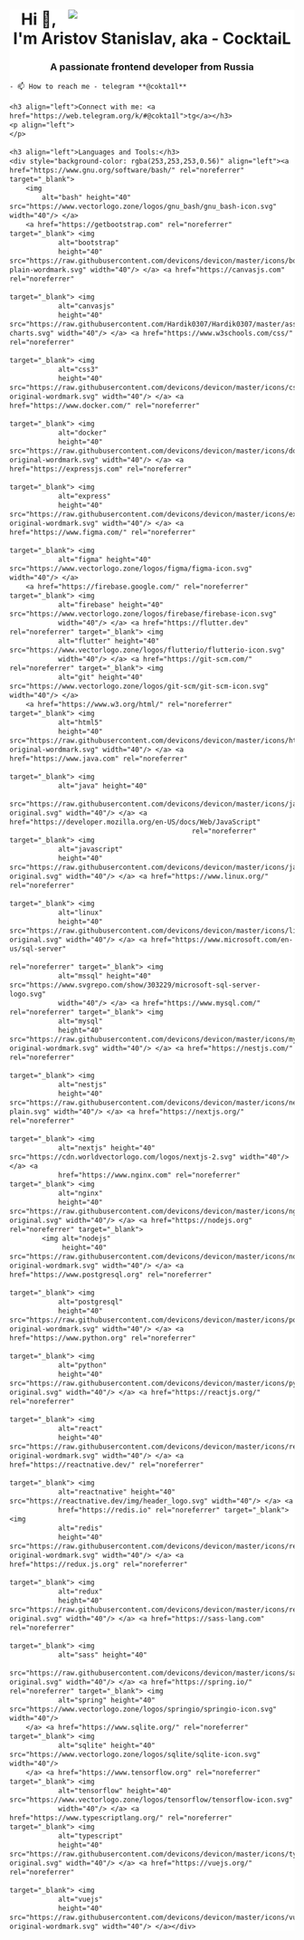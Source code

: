 <div style="background-color: white !important;">
    <img align="right" src="https://dailyillini.com/wp-content/uploads/2017/04/arm-orange-4-01-Recovered.gif"
         width="400"/>
    <h1 align="center">Hi 👋, I'm Aristov Stanislav, aka - CocktaiL</h1>
    <h3 align="center">A passionate frontend developer from Russia</h3>

    - 📫 How to reach me - telegram **@cokta1l**

    <h3 align="left">Connect with me: <a href="https://web.telegram.org/k/#@cokta1l">tg</a></h3>
    <p align="left">
    </p>

    <h3 align="left">Languages and Tools:</h3>
    <div style="background-color: rgba(253,253,253,0.56)" align="left"><a href="https://www.gnu.org/software/bash/" rel="noreferrer" target="_blank"> 
        <img
            alt="bash" height="40" src="https://www.vectorlogo.zone/logos/gnu_bash/gnu_bash-icon.svg" width="40"/> </a>
        <a href="https://getbootstrap.com" rel="noreferrer" target="_blank"> <img
                alt="bootstrap"
                height="40" src="https://raw.githubusercontent.com/devicons/devicon/master/icons/bootstrap/bootstrap-plain-wordmark.svg" width="40"/> </a> <a href="https://canvasjs.com" rel="noreferrer"
                                                                 target="_blank"> <img
                alt="canvasjs"
                height="40" src="https://raw.githubusercontent.com/Hardik0307/Hardik0307/master/assets/canvasjs-charts.svg" width="40"/> </a> <a href="https://www.w3schools.com/css/" rel="noreferrer"
                                                                target="_blank"> <img
                alt="css3"
                height="40" src="https://raw.githubusercontent.com/devicons/devicon/master/icons/css3/css3-original-wordmark.svg" width="40"/> </a> <a href="https://www.docker.com/" rel="noreferrer"
                                                            target="_blank"> <img
                alt="docker"
                height="40" src="https://raw.githubusercontent.com/devicons/devicon/master/icons/docker/docker-original-wordmark.svg" width="40"/> </a> <a href="https://expressjs.com" rel="noreferrer"
                                                              target="_blank"> <img
                alt="express"
                height="40" src="https://raw.githubusercontent.com/devicons/devicon/master/icons/express/express-original-wordmark.svg" width="40"/> </a> <a href="https://www.figma.com/" rel="noreferrer"
                                                               target="_blank"> <img
                alt="figma" height="40" src="https://www.vectorlogo.zone/logos/figma/figma-icon.svg" width="40"/> </a>
        <a href="https://firebase.google.com/" rel="noreferrer" target="_blank"> <img
                alt="firebase" height="40" src="https://www.vectorlogo.zone/logos/firebase/firebase-icon.svg"
                width="40"/> </a> <a href="https://flutter.dev" rel="noreferrer" target="_blank"> <img
                alt="flutter" height="40" src="https://www.vectorlogo.zone/logos/flutterio/flutterio-icon.svg"
                width="40"/> </a> <a href="https://git-scm.com/" rel="noreferrer" target="_blank"> <img
                alt="git" height="40" src="https://www.vectorlogo.zone/logos/git-scm/git-scm-icon.svg" width="40"/> </a>
        <a href="https://www.w3.org/html/" rel="noreferrer" target="_blank"> <img
                alt="html5"
                height="40" src="https://raw.githubusercontent.com/devicons/devicon/master/icons/html5/html5-original-wordmark.svg" width="40"/> </a> <a href="https://www.java.com" rel="noreferrer"
                                                             target="_blank"> <img
                alt="java" height="40"
                src="https://raw.githubusercontent.com/devicons/devicon/master/icons/java/java-original.svg" width="40"/> </a> <a href="https://developer.mozilla.org/en-US/docs/Web/JavaScript"
                                                 rel="noreferrer" target="_blank"> <img
                alt="javascript"
                height="40" src="https://raw.githubusercontent.com/devicons/devicon/master/icons/javascript/javascript-original.svg" width="40"/> </a> <a href="https://www.linux.org/" rel="noreferrer"
                                                                  target="_blank"> <img
                alt="linux"
                height="40" src="https://raw.githubusercontent.com/devicons/devicon/master/icons/linux/linux-original.svg" width="40"/> </a> <a href="https://www.microsoft.com/en-us/sql-server"
                                                             rel="noreferrer" target="_blank"> <img
                alt="mssql" height="40" src="https://www.svgrepo.com/show/303229/microsoft-sql-server-logo.svg"
                width="40"/> </a> <a href="https://www.mysql.com/" rel="noreferrer" target="_blank"> <img
                alt="mysql"
                height="40" src="https://raw.githubusercontent.com/devicons/devicon/master/icons/mysql/mysql-original-wordmark.svg" width="40"/> </a> <a href="https://nestjs.com/" rel="noreferrer"
                                                             target="_blank"> <img
                alt="nestjs"
                height="40" src="https://raw.githubusercontent.com/devicons/devicon/master/icons/nestjs/nestjs-plain.svg" width="40"/> </a> <a href="https://nextjs.org/" rel="noreferrer"
                                                              target="_blank"> <img
                alt="nextjs" height="40" src="https://cdn.worldvectorlogo.com/logos/nextjs-2.svg" width="40"/> </a> <a
                href="https://www.nginx.com" rel="noreferrer" target="_blank"> <img
                alt="nginx"
                height="40" src="https://raw.githubusercontent.com/devicons/devicon/master/icons/nginx/nginx-original.svg" width="40"/> </a> <a href="https://nodejs.org" rel="noreferrer" target="_blank">
            <img alt="nodejs"
                 height="40" src="https://raw.githubusercontent.com/devicons/devicon/master/icons/nodejs/nodejs-original-wordmark.svg" width="40"/> </a> <a href="https://www.postgresql.org" rel="noreferrer"
                                                               target="_blank"> <img
                alt="postgresql"
                height="40" src="https://raw.githubusercontent.com/devicons/devicon/master/icons/postgresql/postgresql-original-wordmark.svg" width="40"/> </a> <a href="https://www.python.org" rel="noreferrer"
                                                                  target="_blank"> <img
                alt="python"
                height="40" src="https://raw.githubusercontent.com/devicons/devicon/master/icons/python/python-original.svg" width="40"/> </a> <a href="https://reactjs.org/" rel="noreferrer"
                                                              target="_blank"> <img
                alt="react"
                height="40" src="https://raw.githubusercontent.com/devicons/devicon/master/icons/react/react-original-wordmark.svg" width="40"/> </a> <a href="https://reactnative.dev/" rel="noreferrer"
                                                             target="_blank"> <img
                alt="reactnative" height="40" src="https://reactnative.dev/img/header_logo.svg" width="40"/> </a> <a
                href="https://redis.io" rel="noreferrer" target="_blank"> <img
                alt="redis"
                height="40" src="https://raw.githubusercontent.com/devicons/devicon/master/icons/redis/redis-original-wordmark.svg" width="40"/> </a> <a href="https://redux.js.org" rel="noreferrer"
                                                             target="_blank"> <img
                alt="redux"
                height="40" src="https://raw.githubusercontent.com/devicons/devicon/master/icons/redux/redux-original.svg" width="40"/> </a> <a href="https://sass-lang.com" rel="noreferrer"
                                                             target="_blank"> <img
                alt="sass" height="40"
                src="https://raw.githubusercontent.com/devicons/devicon/master/icons/sass/sass-original.svg" width="40"/> </a> <a href="https://spring.io/" rel="noreferrer" target="_blank"> <img
                alt="spring" height="40" src="https://www.vectorlogo.zone/logos/springio/springio-icon.svg" width="40"/>
        </a> <a href="https://www.sqlite.org/" rel="noreferrer" target="_blank"> <img
                alt="sqlite" height="40" src="https://www.vectorlogo.zone/logos/sqlite/sqlite-icon.svg" width="40"/>
        </a> <a href="https://www.tensorflow.org" rel="noreferrer" target="_blank"> <img
                alt="tensorflow" height="40" src="https://www.vectorlogo.zone/logos/tensorflow/tensorflow-icon.svg"
                width="40"/> </a> <a href="https://www.typescriptlang.org/" rel="noreferrer" target="_blank"> <img
                alt="typescript"
                height="40" src="https://raw.githubusercontent.com/devicons/devicon/master/icons/typescript/typescript-original.svg" width="40"/> </a> <a href="https://vuejs.org/" rel="noreferrer"
                                                                  target="_blank"> <img
                alt="vuejs"
                height="40" src="https://raw.githubusercontent.com/devicons/devicon/master/icons/vuejs/vuejs-original-wordmark.svg" width="40"/> </a></div>

</div>
